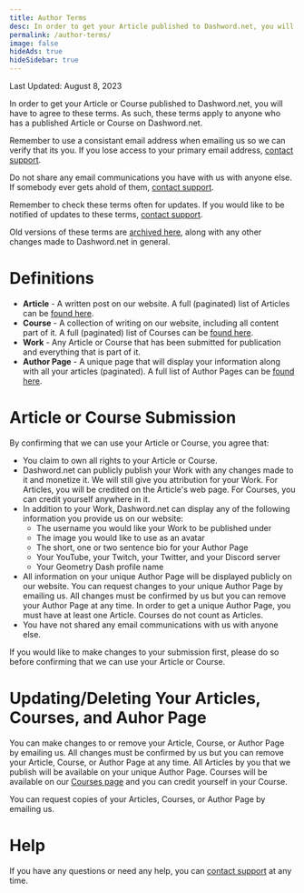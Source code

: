 ```yaml
---
title: Author Terms
desc: In order to get your Article published to Dashword.net, you will have to agree to these terms.
permalink: /author-terms/
image: false
hideAds: true
hideSidebar: true
---
```


Last Updated: August 8, 2023

In order to get your Article or Course published to Dashword.net, you will have to agree to these terms. As such, these terms apply to anyone who has a published Article or Course on Dashword.net.

Remember to use a consistant email address when emailing us so we can verify that its you. If you lose access to your primary email address, [contact support](/contact/).

Do not share any email communications you have with us with anyone else. If somebody ever gets ahold of them, [contact support](/contact/).

Remember to check these terms often for updates. If you would like to be notified of updates to these terms, [contact support](/contact/).

Old versions of these terms are [archived here](https://github.com/MoldyMacaroniX/dashword.net/commits/master), along with any other changes made to Dashword.net in general.

# Definitions

- **Article** - A written post on our website. A full (paginated) list of Articles can be [found here](/posts/).
- **Course** - A collection of writing on our website, including all content part of it. A full (paginated) list of Courses can be [found here](/courses/).
- **Work** - Any Article or Course that has been submitted for publication and everything that is part of it.
- **Author Page** - A unique page that will display your information along with all your articles (paginated). A full list of Author Pages can be [found here](/authors/).

# Article or Course Submission

By confirming that we can use your Article or Course, you agree that:

- You claim to own all rights to your Article or Course.
- Dashword.net can publicly publish your Work with any changes made to it and monetize it. We will still give you attribution for your Work. For Articles, you will be credited on the Article's web page. For Courses, you can credit yourself anywhere in it.
- In addition to your Work, Dashword.net can display any of the following information you provide us on our website:
    - The username you would like your Work to be published under
    - The image you would like to use as an avatar
    - The short, one or two sentence bio for your Author Page
    - Your YouTube, your Twitch, your Twitter, and your Discord server
    - Your Geometry Dash profile name
- All information on your unique Author Page will be displayed publicly on our website. You can request changes to your unique Author Page by emailing us. All changes must be confirmed by us but you can remove your Author Page at any time. In order to get a unique Author Page, you must have at least one Article. Courses do not count as Articles.
- You have not shared any email communications with us with anyone else.

If you would like to make changes to your submission first, please do so before confirming that we can use your Article or Course.

# Updating/Deleting Your Articles, Courses, and Auhor Page

You can make changes to or remove your Article, Course, or Author Page by emailing us. All changes must be confirmed by us but you can remove your Article, Course, or Author Page at any time. All Articles by you that we publish will be available on your unique Author Page. Courses will be available on our [Courses page](/Courses/) and you can credit yourself in your Course.

You can request copies of your Articles, Courses, or Author Page by emailing us.

# Help

If you have any questions or need any help, you can [contact support](/contact/) at any time.